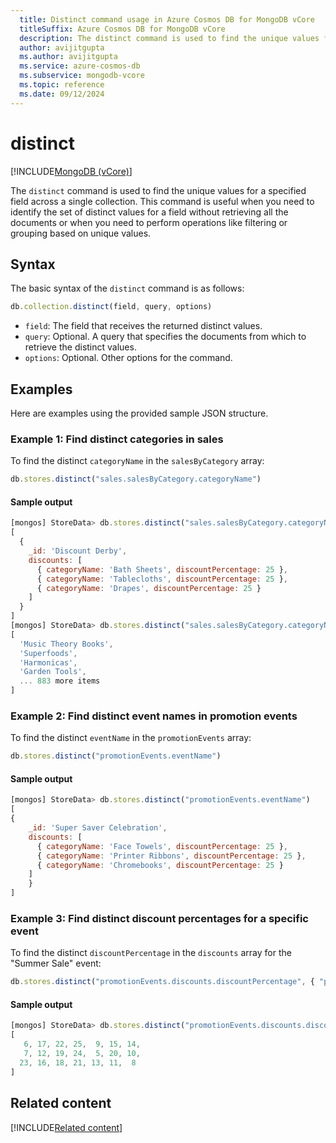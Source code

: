 ```yaml
---
  title: Distinct command usage in Azure Cosmos DB for MongoDB vCore
  titleSuffix: Azure Cosmos DB for MongoDB vCore
  description: The distinct command is used to find the unique values for a specified field across a single collection.
  author: avijitgupta
  ms.author: avijitgupta
  ms.service: azure-cosmos-db
  ms.subservice: mongodb-vcore
  ms.topic: reference
  ms.date: 09/12/2024
---
```


# distinct

[!INCLUDE[MongoDB (vCore)](~/reusable-content/ce-skilling/azure/includes/cosmos-db/includes/appliesto-mongodb-vcore.md)]

The `distinct` command is used to find the unique values for a specified field across a single collection. This command is useful when you need to identify the set of distinct values for a field without retrieving all the documents or when you need to perform operations like filtering or grouping based on unique values.

## Syntax

The basic syntax of the `distinct` command is as follows:

```javascript
db.collection.distinct(field, query, options)
```

- `field`: The field that receives the returned distinct values.
- `query`: Optional. A query that specifies the documents from which to retrieve the distinct values.
- `options`: Optional. Other options for the command.

## Examples

Here are examples using the provided sample JSON structure.

### Example 1: Find distinct categories in sales

To find the distinct `categoryName` in the `salesByCategory` array:

```javascript
db.stores.distinct("sales.salesByCategory.categoryName")
```

#### Sample output

```javascript
[mongos] StoreData> db.stores.distinct("sales.salesByCategory.categoryName")
[
  {
    _id: 'Discount Derby',
    discounts: [
      { categoryName: 'Bath Sheets', discountPercentage: 25 },
      { categoryName: 'Tablecloths', discountPercentage: 25 },
      { categoryName: 'Drapes', discountPercentage: 25 }
    ]
  }
]
[mongos] StoreData> db.stores.distinct("sales.salesByCategory.categoryName")
[
  'Music Theory Books',
  'Superfoods',
  'Harmonicas',
  'Garden Tools',
  ... 883 more items
]  
```

### Example 2: Find distinct event names in promotion events

To find the distinct `eventName` in the `promotionEvents` array:

```javascript
db.stores.distinct("promotionEvents.eventName")
```

#### Sample output

```javascript
[mongos] StoreData> db.stores.distinct("promotionEvents.eventName")
[
{
    _id: 'Super Saver Celebration',
    discounts: [
      { categoryName: 'Face Towels', discountPercentage: 25 },
      { categoryName: 'Printer Ribbons', discountPercentage: 25 },
      { categoryName: 'Chromebooks', discountPercentage: 25 }
    ]
    }
]
```

### Example 3: Find distinct discount percentages for a specific event

To find the distinct `discountPercentage` in the `discounts` array for the "Summer Sale" event:

```javascript
db.stores.distinct("promotionEvents.discounts.discountPercentage", { "promotionEvents.eventName": "Incredible Discount Days" })
```
#### Sample output

```javascript
[mongos] StoreData> db.stores.distinct("promotionEvents.discounts.discountPercentage", { "promotionEvents.eventName": "Incredible Discount Days" })
[
   6, 17, 22, 25,  9, 15, 14,
   7, 12, 19, 24,  5, 20, 10,
  23, 16, 18, 21, 13, 11,  8
]
```

## Related content

[!INCLUDE[Related content](../includes/related-content.md)]
